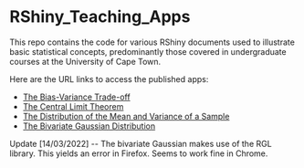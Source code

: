 # RShiny_Teaching_Apps

This repo contains the code for various RShiny documents used to illustrate basic statistical concepts, predominantly those covered in undergraduate courses at the University of Cape Town.

Here are the URL links to access the published apps:

- [The Bias-Variance Trade-off](https://stefanbritz.shinyapps.io/Bias-Variance_Trade-off/)
- [The Central Limit Theorem](https://stefanbritz.shinyapps.io/central_limit_theorem_illustration/)
- [The Distribution of the Mean and Variance of a Sample](https://stefanbritz.shinyapps.io/Sample_Statistics_Dist/)
- [The Bivariate Gaussian Distribution](https://stefanbritz.shinyapps.io/Bivariate_Gaussian/)

Update \[14/03/2022\] -- The bivariate Gaussian makes use of the RGL library. This yields an error in Firefox. Seems to work fine in Chrome.
